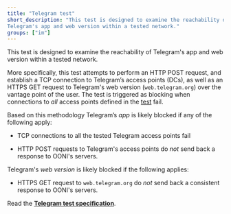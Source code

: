 ```yaml
---
title: "Telegram test"
short_description: "This test is designed to examine the reachability of
Telegram's app and web version within a tested network."
groups: ["im"]
---
```


This test is designed to examine the reachability of Telegram's app and web
version within a tested network.

More specifically, this test attempts to perform an HTTP POST request, and
establish a TCP connection to Telegram’s access points (DCs), as well as an
HTTPS GET request to Telegram's web version (`web.telegram.org`) over the
vantage point of the user. The test is triggered as blocking when connections
to *all* access points defined in the [test](
https://github.com/ooni/probe-cli/blob/112452a3c6c76843e21ac347f449068840df78f9/internal/experiment/telegram/telegram.go#L89-L97)
fail.

Based on this methodology Telegram’s *app* is likely blocked if any of the
following apply:

* TCP connections to all the tested Telegram access points fail

* HTTP POST requests to Telegram's access points do *not* send back a
response to OONI's servers.

Telegram's *web version* is likely blocked if the following applies:

* HTTPS GET request to `web.telegram.org` do *not* send back a consistent
response to OONI's servers.

Read the **[Telegram test specification](https://github.com/ooni/spec/blob/master/nettests/ts-020-telegram.md)**.
